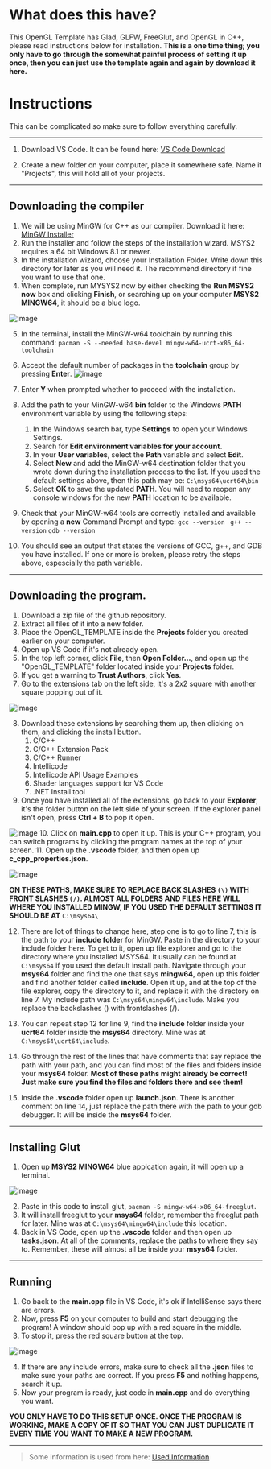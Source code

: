 # What does this have?
This OpenGL Template has Glad, GLFW, FreeGlut, and OpenGL in C++, please read instructions below for installation. **This is a one time thing; you only have to go through the somewhat painful process of setting it up once, then you can just use the template again and again by download it here.**

# Instructions
This can be complicated so make sure to follow everything carefully.
___ 

1. Download VS Code. It can be found here: [VS Code Download](https://code.visualstudio.com/download)

2. Create a new folder on your computer, place it somewhere safe. Name it "Projects", this will hold all of your projects.
___ 

## Downloading the compiler

1. We will be using MinGW for C++ as our compiler. Download it here: [MinGW Installer](https://github.com/msys2/msys2-installer/releases/download/2024-01-13/msys2-x86_64-20240113.exe)
2. Run the installer and follow the steps of the installation wizard. MSYS2 requires a 64 bit Windows 8.1 or newer.
3. In the installation wizard, choose your Installation Folder. Write down this directory for later as you will need it. The recommend directory if fine you want to use that one.
4. When complete, run MYSYS2 now by either checking the **Run MSYS2 now** box and clicking **Finish**, or searching up on your computer **MSYS2 MINGW64**, it should be a blue logo.
   
![image](https://github.com/LuckyDevelopment/C--OpenGL-Template/assets/144569592/20c30868-89a2-46f2-98f7-52c5b006c402)


5. In the terminal, install the MinGW-w64 toolchain by running this command: ``pacman -S --needed base-devel mingw-w64-ucrt-x86_64-toolchain``
6. Accept the default number of packages in the **toolchain** group by pressing **Enter**.
![image](https://github.com/LuckyDevelopment/C--OpenGL-Template/assets/144569592/205787fd-f181-4955-bcfc-8103caa51c08)

7. Enter **Y** when prompted whether to proceed with the installation.
8. Add the path to your MinGW-w64 **bin** folder to the Windows **PATH** environment variable by using the following steps:
     1. In the Windows search bar, type **Settings** to open your Windows Settings.
     2. Search for **Edit environment variables for your account.**
     3. In your **User variables**, select the **Path** variable and select **Edit**.
     4. Select **New** and add the MinGW-w64 destination folder that you wrote down during the installation process to the list. If you used the default settings above, then this path may be: ``C:\msys64\ucrt64\bin``
     5. Select **OK** to save the updated **PATH**. You will need to reopen any console windows for the new **PATH** location to be available.
9. Check that your MinGW-w64 tools are correctly installed and available by opening a **new** Command Prompt and type:
    ``gcc --version
    ``
   ``
   g++ --version
   ``
   ``
   gdb --version
   ``
11. You should see an output that states the versions of GCC, g++, and GDB you have installed. If one or more is broken, please retry the steps above, espescially the path variable.
___ 

## Downloading the program.

1. Download a zip file of the github repository.
2. Extract all files of it into a new folder.
3. Place the OpenGL_TEMPLATE inside the **Projects** folder you created earlier on your computer.
4. Open up VS Code if it's not already open.
5. In the top left corner, click **File**, then **Open Folder...**, and open up the "OpenGL_TEMPLATE" folder located inside your **Projects** folder.
6. If you get a warning to **Trust Authors**, click **Yes**.
7. Go to the extensions tab on the left side, it's a 2x2 square with another square popping out of it.
   
![image](https://github.com/LuckyDevelopment/C--OpenGL-Template/assets/144569592/42667b4c-4190-4230-82df-403bcea69050)

8. Download these extensions by searching them up, then clicking on them, and clicking the install button.
     1. C/C++
     2. C/C++ Extension Pack
     3. C/C++ Runner
     4. Intellicode
     5. Intellicode API Usage Examples
     6. Shader languages support for VS Code
     7. .NET Install tool
9. Once you have installed all of the extensions, go back to your **Explorer**, it's the folder button on the left side of your screen. If the explorer panel isn't open, press **Ctrl + B** to pop it open.
    
![image](https://github.com/LuckyDevelopment/C--OpenGL-Template/assets/144569592/9cb14eeb-0646-499f-bfbc-1b3a074a601e)
10. Click on **main.cpp** to open it up. This is your C++ program, you can switch programs by clicking the program names at the top of your screen.
11. Open up the **.vscode** folder, and then open up **c_cpp_properties.json**.

![image](https://github.com/LuckyDevelopment/C--OpenGL-Template/assets/144569592/5584e6e0-a376-47df-9155-7479e68981b8)

**ON THESE PATHS, MAKE SURE TO REPLACE BACK SLASHES ``(\)`` WITH FRONT SLASHES ``(/)``. ALMOST ALL FOLDERS AND FILES HERE WILL WHERE YOU INSTALLED MINGW, IF YOU USED THE DEFAULT SETTINGS IT SHOULD BE AT** ``C:\msys64\``

12. There are lot of things to change here, step one is to go to line 7, this is the path to your **include folder** for MinGW. Paste in the directory to your include folder here. To get to it, open up file explorer and go to the directory where you installed MSYS64. It usually can be found at ``C:\msys64`` if you used the default install path. Navigate through your **msys64** folder and find the one that says **mingw64**, open up this folder and find another folder called **include**. Open it up, and at the top of the file explorer, copy the directory to it, and replace it with the directory on line 7. My include path was ``C:\msys64\mingw64\include``. Make you replace the backslashes (\) with frontslashes (/).

13. You can repeat step 12 for line 9, find the **include** folder inside your **ucrt64** folder inside the **msys64** directory. Mine was at ``C:\msys64\ucrt64\include``.

14. Go through the rest of the lines that have comments that say replace the path with your path, and you can find most of the files and folders inside your **msys64** folder. **Most of these paths might already be correct! Just make sure you find the files and folders there and see them!**
   
15. Inside the **.vscode** folder open up **launch.json**. There is another comment on line 14, just replace the path there with the path to your gdb debugger. It will be inside the **msys64** folder.
___ 

## Installing Glut
1. Open up **MSYS2 MINGW64** blue applcation again, it will open up a terminal.

![image](https://github.com/LuckyDevelopment/C--OpenGL-Template/assets/144569592/5f49383f-59ca-4253-8b62-912d25915235)

2. Paste in this code to install glut, ``pacman -S mingw-w64-x86_64-freeglut``.
3. It will install freeglut to your **msys64** folder, remember the freeglut path for later. Mine was at ``C:\msys64\mingw64\include`` this location.
4. Back in VS Code, open up the **.vscode** folder and then open up **tasks.json**. At all of the comments, replace the paths to where they say to. Remember, these will almost all be inside your **msys64** folder.
___ 

## Running
1. Go back to the **main.cpp** file in VS Code, it's ok if IntelliSense says there are errors.
2. Now, press **F5** on your computer to build and start debugging the program! A window should pop up with a red square in the middle.
3. To stop it, press the red square button at the top.

![image](https://github.com/LuckyDevelopment/C--OpenGL-Template/assets/144569592/42dcea9c-52c6-4f57-ae16-b23ad8f345fd)

4. If there are any include errors, make sure to check all the **.json** files to make sure your paths are correct. If you press **F5** and nothing happens, search it up.
5. Now your program is ready, just code in **main.cpp** and do everything you want.

**YOU ONLY HAVE TO DO THIS SETUP ONCE. ONCE THE PROGRAM IS WORKING, MAKE A COPY OF IT SO THAT YOU CAN JUST DUPLICATE IT EVERY TIME YOU WANT TO MAKE A NEW PROGRAM.**
___




> Some information is used from here: [Used Information](https://code.visualstudio.com/docs/cpp/config-mingw#_prerequisites)
